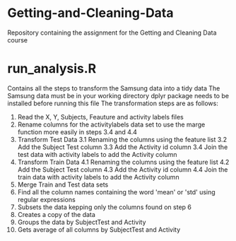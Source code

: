 # Getting-and-Cleaning-Data
Repository containing the assignment for the Getting and Cleaning Data course 

# run_analysis.R
Contains all the steps to transform the Samsung data into a tidy data
The Samsung data must be in your working directory
dplyr package needs to be installed before running this file 
The transformation steps are as follows:
1. Read the X, Y, Subjects, Feauture and activity labels files
2. Rename columns for the activitylabels data set to use the marge function more easily in steps 3.4 and 4.4
3. Transform Test Data
  3.1 Renaming the columns using the feature list
  3.2 Add the Subject Test column
  3.3 Add the Activity id column
  3.4 Join the test data with activity labels to add the Activity column
4. Transform Train Data
  4.1 Renaming the columns using the feature list
  4.2 Add the Subject Test column
  4.3 Add the Activity id column
  4.4 Join the train data with activity labels to add the Activity column
5. Merge Train and Test data sets
6. Find all the column names containing the word 'mean' or 'std' using regular expressions
7. Subsets the data kepping only the columns found on step 6
8. Creates a copy of the data
9. Groups the data by SubjectTest and Activity
10. Gets average of all columns by SubjectTest and Activity
